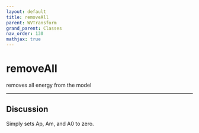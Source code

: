 ```yaml
---
layout: default
title: removeAll
parent: WVTransform
grand_parent: Classes
nav_order: 130
mathjax: true
---
```


#  removeAll

removes all energy from the model


---

## Discussion

  Simply sets Ap, Am, and A0 to zero.
  
